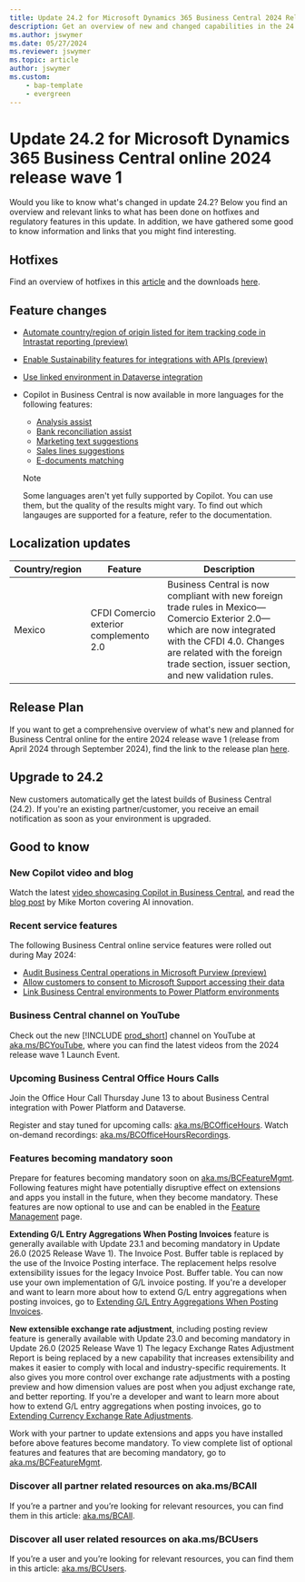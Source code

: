 ```yaml
---
title: Update 24.2 for Microsoft Dynamics 365 Business Central 2024 Release Wave 1
description: Get an overview of new and changed capabilities in the 24.2 update of Business Central online, which is part of 2024 release wave 1.
ms.author: jswymer
ms.date: 05/27/2024
ms.reviewer: jswymer
ms.topic: article
author: jswymer
ms.custom: 
    - bap-template
    - evergreen
---
```


# Update 24.2 for Microsoft Dynamics 365 Business Central online 2024 release wave 1

Would you like to know what's changed in update 24.2? Below you find an overview and relevant links to what has been done on hotfixes and regulatory features in this update. In addition, we have gathered some good to know information and links that you might find interesting.

## Hotfixes

Find an overview of hotfixes in this [article](https://support.microsoft.com/help/5040044) and the downloads [here](https://aka.ms/BCDownload).

## Feature changes

- [Automate country/region of origin listed for item tracking code in Intrastat reporting (preview)](/dynamics365/release-plan/2024wave1/smb/dynamics365-business-central/automate-country-origin-listed-item-tracking-code-intrastat-reporting)
- [Enable Sustainability features for integrations with APIs (preview)](/dynamics365/release-plan/2024wave1/smb/dynamics365-business-central/achieving-sustainable-compliance-business-central)
- [Use linked environment in Dataverse integration](/dynamics365/release-plan/2024wave1/smb/dynamics365-business-central/use-linked-environment-dataverse-integration)
- Copilot in Business Central is now available in more languages for the following features:

  - [Analysis assist](/dynamics365/business-central/analysis-assist)
  - [Bank reconciliation assist](/dynamics365/business-central/bank-reconciliation-with-copilot)
  - [Marketing text suggestions](/dynamics365/business-central/item-marketing-text)
  - [Sales lines suggestions](/dynamics365/business-central/sales-suggest-sales-lines-with-copilot) 
  - [E-documents matching](/dynamics365/business-central/map-edocuments-with-copilot)
  
  > [!NOTE]
  > Some languages aren't yet fully supported by Copilot. You can use them, but the quality of the results might vary. To find out which langauges are supported for a feature, refer to the documentation.

## Localization updates

| Country/region| Feature  |Description|
|-------------|--------------|--------------|
|Mexico|CFDI Comercio exterior complemento 2.0|Business Central is now compliant with new foreign trade rules in Mexico&mdash;Comercio Exterior 2.0&mdash;which are now integrated with the CFDI 4.0. Changes are related with the foreign trade section, issuer section, and new validation rules.|

## Release Plan

If you want to get a comprehensive overview of what's new and planned for Business Central online for the entire 2024 release wave 1 (release from April 2024 through September 2024), find the link to the release plan [here](https://aka.ms/BCReleasePlan).

## Upgrade to 24.2

New customers automatically get the latest builds of Business Central (24.2). If you're an existing partner/customer, you receive an email notification as soon as your environment is upgraded.

## Good to know

### New Copilot video and blog

Watch the latest [video showcasing Copilot in Business Central](https://learn-video.azurefd.net/vod/player?id=f1d6482e-d492-4fa6-bbf7-817a97d503b4), and read the [blog post](https://aka.ms/bc-ai) by Mike Morton covering AI innovation.

### Recent service features

The following Business Central online service features were rolled out during May 2024:

- [Audit Business Central operations in Microsoft Purview (preview)](/dynamics365/release-plan/2024wave1/smb/dynamics365-business-central/audit-business-central-operations-purview)
- [Allow customers to consent to Microsoft Support accessing their data](/dynamics365/release-plan/2024wave1/smb/dynamics365-business-central/allow-customers-consent-support-accessing-their-data)
- [Link Business Central environments to Power Platform environments](/dynamics365/release-plan/2024wave1/smb/dynamics365-business-central/link-business-central-environments-power-platform-environments)

### Business Central channel on YouTube

Check out the new [!INCLUDE [prod_short](../includes/prod_short.md)] channel on YouTube at [aka.ms/BCYouTube](https://aka.ms/BCYouTube), where you can find the latest videos from the 2024 release wave 1 Launch Event.

### Upcoming Business Central Office Hours Calls

Join the Office Hour Call Thursday June 13 to about Business Central integration with Power Platform and Dataverse.

Register and stay tuned for upcoming calls: [aka.ms/BCOfficeHours](https://aka.ms/BCOfficeHours). 
Watch on-demand recordings: [aka.ms/BCOfficeHoursRecordings](https://aka.ms/BCOfficeHoursRecordings).

### Features becoming mandatory soon

Prepare for features becoming mandatory soon on [aka.ms/BCFeatureMgmt](https://aka.ms/BCFeatureMgmt).
Following features might have potentially disruptive effect on extensions and apps you install in the future, when they become mandatory. These features are now optional to use and can be enabled in the [Feature Management](https://dynamics.microsoft.com/en-us/business-central/signin/?ru=https%3A%2F%2Fbusinesscentral.dynamics.com%2F%3Fpage%3D2610%26noSignUpCheck%3D1) page. 

**Extending G/L Entry Aggregations When Posting Invoices** feature is generally available with Update 23.1 and becoming mandatory in Update 26.0 (2025 Release Wave 1). The Invoice Post. Buffer table is replaced by the use of the Invoice Posting interface. The replacement helps resolve extensibility issues for the legacy Invoice Post. Buffer table. You can now use your own implementation of G/L invoice posting. If you're a developer and want to learn more about how to extend G/L entry aggregations when posting invoices, go to [Extending G/L Entry Aggregations When Posting Invoices](/dynamics365/business-central/dev-itpro/developer/devenv-invoice-posting-example).

**New extensible exchange rate adjustment**, including posting review feature is generally available with Update 23.0 and becoming mandatory in Update 26.0 (2025 Release Wave 1) The legacy Exchange Rates Adjustment Report is being replaced by a new capability that increases extensibility and makes it easier to comply with local and industry-specific requirements. It also gives you more control over exchange rate adjustments with a posting preview and how dimension values are post when you adjust exchange rate, and better reporting. 
If you're a developer and want to learn more about how to extend G/L entry aggregations when posting invoices, go to [Extending Currency Exchange Rate Adjustments](/dynamics365/business-central/dev-itpro/developer/devenv-extend-exchange-rates).

Work with your partner to update extensions and apps you have installed before above features become mandatory. To view complete list of optional features and features that are becoming mandatory, go to [aka.ms/BCFeatureMgmt](https://aka.ms/BCFeatureMgmt).

### Discover all partner related resources on aka.ms/BCAll

If you’re a partner and you’re looking for relevant resources, you can find them in this article: [aka.ms/BCAll](https://aka.ms/BCAll).

### Discover all user related resources on aka.ms/BCUsers

If you’re a user and you’re looking for relevant resources, you can find them in this article: [aka.ms/BCUsers](https://aka.ms/BCUsers).  
